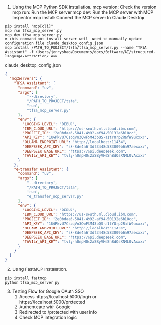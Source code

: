1. Using the MCP Python SDK installation.
mcp version: Check the version
mcp run: Run the MCP server
mcp dev: Run the MCP server with MCP Inspector
mcp install: Connect the MCP server to Claude Desktop
```shell
pip install "mcp[cli]"
mcp run tfsa_mcp_server.py
mcp dev tfsa_mcp_server.py
# This command not install server well. Need to manually update configuration file claude_desktop_config.json
mcp install /PATH_TO_PROJECT/tsfa/tfsa_mcp_server.py --name "TFSA Assistant" -f /Users/jerryshao/Documents/docs/Software/AI/structured-language-extraction/.env
```
claude_desktop_config.json
```json
{
  "mcpServers": {
    "TFSA Assistant": {
      "command": "uv",
      "args": [
          "--directory",
          "/PATH_TO_PROJECT/tsfa",
          "run",
          "tfsa_mcp_server.py"
      ],
      "env": {
        "LOGGING_LEVEL": "DEBUG",
        "IBM_CLOUD_URL": "https://us-south.ml.cloud.ibm.com",
        "PROJECT_ID": "2e0bdaa6-5841-4992-af94-50132e6b10cc",
        "API_KEY": "1UGPkvU7CsoqVn3QwFSM43bQS-a1tYOrp2RafW9uxxxx",
        "OLLAMA_ENDPOINT_URL": "http://localhost:11434",
        "DEEPSEEK_API_KEY": "sk-8de4a6f3df3448d583009b6a97aexxxx",
        "DEEPSEEK_BASE_URL": "https://api.deepseek.com",
        "TAVILY_API_KEY": "tvly-h0npH0s2aSByVHeShBdQsXNML0vAxxxx"
      }
    },
    "e-transfer Assistant": {
      "command": "uv",
      "args": [
          "--directory",
          "/PATH_TO_PROJECT/tsfa",
          "run",
          "e_transfer_mcp_server.py"
      ],
      "env": {
        "LOGGING_LEVEL": "DEBUG",
        "IBM_CLOUD_URL": "https://us-south.ml.cloud.ibm.com",
        "PROJECT_ID": "2e0bdaa6-5841-4992-af94-50132e6b10cc",
        "API_KEY": "1UGPkvU7CsoqVn3QwFSM43bQS-a1tYOrp2RafW9uxxxx",
        "OLLAMA_ENDPOINT_URL": "http://localhost:11434",
        "DEEPSEEK_API_KEY": "sk-8de4a6f3df3448d583009b6a97aexxxx",
        "DEEPSEEK_BASE_URL": "https://api.deepseek.com",
        "TAVILY_API_KEY": "tvly-h0npH0s2aSByVHeShBdQsXNML0vAxxxx"
      }
    } 
  }
}
```
2. Using FastMCP installation.
```shell
pip install fastmcp
python tfsa_mcp_server.py
```

3. Testing Flow for Google OAuth SSO
    1. Access https://localhost:5000/login or https://localhost:5000/protected
    2. Authenticate with Google
    3. Redirected to /protected with user info
    4. Check MCP integration logic

